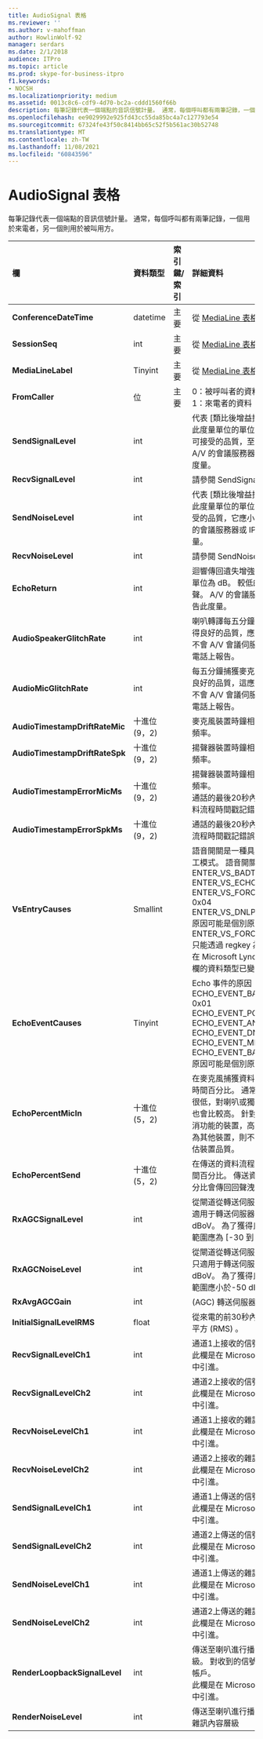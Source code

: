 ```yaml
---
title: AudioSignal 表格
ms.reviewer: ''
ms.author: v-mahoffman
author: HowlinWolf-92
manager: serdars
ms.date: 2/1/2018
audience: ITPro
ms.topic: article
ms.prod: skype-for-business-itpro
f1.keywords:
- NOCSH
ms.localizationpriority: medium
ms.assetid: 0013c8c6-cdf9-4d70-bc2a-cddd1560f66b
description: 每筆記錄代表一個端點的音訊信號計量。 通常，每個呼叫都有兩筆記錄，一個用於來電者，另一個則用於被叫用方。
ms.openlocfilehash: ee9029992e925fd43cc55da85bc4a7c127793e54
ms.sourcegitcommit: 67324fe43f50c8414bb65c52f5b561ac30b52748
ms.translationtype: MT
ms.contentlocale: zh-TW
ms.lasthandoff: 11/08/2021
ms.locfileid: "60843596"
---
```

# <a name="audiosignal-table"></a>AudioSignal 表格
 
每筆記錄代表一個端點的音訊信號計量。 通常，每個呼叫都有兩筆記錄，一個用於來電者，另一個則用於被叫用方。 
  
|**欄**|**資料類型**|**索引鍵/索引**|**詳細資料**|
|:-----|:-----|:-----|:-----|
|**ConferenceDateTime** <br/> |datetime  <br/> |主要  <br/> |從 [MediaLine 表格](medialine-0.md)中參照。  <br/> |
|**SessionSeq** <br/> |int  <br/> |主要  <br/> |從 [MediaLine 表格](medialine-0.md)中參照。  <br/> |
|**MediaLineLabel** <br/> |Tinyint  <br/> |主要  <br/> |從 [MediaLine 表格](medialine-0.md)中參照。  <br/> |
|**FromCaller** <br/> |位  <br/> |主要  <br/> |0：被呼叫者的資料  <br/> 1：來電者的資料  <br/> |
|**SendSignalLevel** <br/> |int  <br/> | <br/> |代表 [類比後增益控制音訊信號] 層級。 此度量單位的單位是 dBmo。 若要取得可接受的品質，至少要有 30 dBmo。 A/V 的會議服務器或 IP 電話不會報告此度量。  <br/> |
|**RecvSignalLevel** <br/> |int  <br/> | <br/> |請參閱 SendSignalLevel。  <br/> |
|**SendNoiseLevel** <br/> |int  <br/> | <br/> |代表 [類比後增益控制音訊雜訊層級]。 此度量單位的單位是 dBmo。 針對可接受的品質，它應小於 35 dBmo。 A/V 的會議服務器或 IP 電話不會報告此度量。  <br/> |
|**RecvNoiseLevel** <br/> |int  <br/> | <br/> |請參閱 SendNoiseLevel。  <br/> |
|**EchoReturn** <br/> |int  <br/> | <br/> |迴響傳回遺失增強度量。 此度量單位的單位為 dB。 較低的值表示較少的回聲。 A/V 的會議服務器或 IP 電話不會報告此度量。  <br/> |
|**AudioSpeakerGlitchRate** <br/> |int  <br/> | <br/> |喇叭轉譯每五分鐘的平均故障。 為了獲得良好的品質，應小於每五分鐘一次。 不會 A/V 會議伺服器、轉送伺服器或 IP 電話上報告。  <br/> |
|**AudioMicGlitchRate** <br/> |int  <br/> | <br/> |每五分鐘捕獲麥克風的平均故障。 若為良好的品質，這應小於每五分鐘一次。 不會 A/V 會議伺服器、轉送伺服器或 IP 電話上報告。  <br/> |
|**AudioTimestampDriftRateMic** <br/> |十進位 (9，2)   <br/> | <br/> |麥克風裝置時鐘相對於 CPU 時鐘的相對頻率。  <br/> |
|**AudioTimestampDriftRateSpk** <br/> |十進位 (9，2)   <br/> | <br/> |揚聲器裝置時鐘相對於 CPU 時鐘的相對頻率。  <br/> |
|**AudioTimestampErrorMicMs** <br/> |十進位 (9，2)   <br/> | <br/> |揚聲器裝置時鐘相對於 CPU 時鐘的相對頻率。  <br/> 通話的最後20秒內的平均麥克風捕獲資料流程時間戳記錯誤（毫秒）。  <br/> |
|**AudioTimestampErrorSpkMs** <br/> |十進位 (9，2)   <br/> | <br/> |通話的最後20秒內，平均喇叭轉譯資料流程時間戳記錯誤（毫秒）。  <br/> |
|**VsEntryCauses** <br/> |Smallint  <br/> | <br/> |語音開關是一種具有低中斷能力的半雙工模式。 語音開關專案的原因：  <br/> ENTER_VS_BADTS 0x01  <br/> ENTER_VS_ECHO 0x02  <br/> ENTER_VS_FORCEORCONVERGENCE 0x04  <br/> ENTER_VS_DNLP 0x08  <br/> 原因可能是個別原因的組合。 ENTER_VS_FORCEORCONVERGENCE 只能透過 regkey 為測試目的來啟用。  <br/> 在 Microsoft Lync Server 2013 中，此欄的資料類型已變更。  <br/> |
|**EchoEventCauses** <br/> |Tinyint  <br/> | <br/> |Echo 事件的原因：  <br/> ECHO_EVENT_BAD_TIMESTAMP 0x01  <br/> ECHO_EVENT_POSTAEC_ECHO 0x02  <br/> ECHO_EVENT_ANLP 0x04  <br/> ECHO_EVENT_DNLP 0x08  <br/> ECHO_EVENT_MIC_CLIPPING 0x10  <br/> ECHO_EVENT_BAD_STATE 0x20  <br/> 原因可能是個別原因的組合。  <br/> |
|**EchoPercentMicIn** <br/> |十進位 (5，2)   <br/> | <br/> |在麥克風捕獲資料流程中偵測到迴響的時間百分比。 通常，耳機或電話機的值很低，對喇叭或獨立揚聲器而言，其值也會比較高。 針對支援板載聲音回聲取消功能的裝置，高值表示回聲洩漏。 若為其他裝置，則不應該使用此度量來評估裝置品質。  <br/> |
|**EchoPercentSend** <br/> |十進位 (5，2)   <br/> ||在傳送的資料流程中偵測到迴響時的時間百分比。 傳送資料流程中的高回音百分比會傳回回聲洩漏。  <br/> |
|**RxAGCSignalLevel** <br/> |int  <br/> | <br/> |從閘道從轉送伺服器接收信號層級;這只適用于轉送伺服器。 此度量單位為 dBoV。 為了獲得良好的品質，可接受的範圍應為 [-30 到-18] dBoV。  <br/> |
|**RxAGCNoiseLevel** <br/> |int  <br/> | <br/> |從閘道從轉送伺服器接收信號層級。 這只適用于轉送伺服器。 此度量單位為 dBoV。 為了獲得良好的品質，可接受的範圍應小於-50 dBoV。  <br/> |
|**RxAvgAGCGain** <br/> |int  <br/> | <br/> | (AGC) 轉送伺服器端的自動增益控制。  <br/> |
|**InitialSignalLevelRMS** <br/> |float  <br/> | <br/> |從來電的前30秒內之傳入信號的根平均平方 (RMS) 。  <br/> |
|**RecvSignalLevelCh1** <br/> |int  <br/> ||通道1上接收的信號等級。  <br/> 此欄是在 Microsoft Lync Server 2013 中引進。  <br/> |
|**RecvSignalLevelCh2** <br/> |int  <br/> ||通道2上接收的信號等級。  <br/> 此欄是在 Microsoft Lync Server 2013 中引進。  <br/> |
|**RecvNoiseLevelCh1** <br/> |int  <br/> ||通道1上接收的雜訊層級。  <br/> 此欄是在 Microsoft Lync Server 2013 中引進。  <br/> |
|**RecvNoiseLevelCh2** <br/> |int  <br/> ||通道2上接收的雜訊水準。  <br/> 此欄是在 Microsoft Lync Server 2013 中引進。  <br/> |
|**SendSignalLevelCh1** <br/> |int  <br/> ||通道1上傳送的信號層級。  <br/> 此欄是在 Microsoft Lync Server 2013 中引進。  <br/> |
|**SendSignalLevelCh2** <br/> |int  <br/> ||通道2上傳送的信號層級。  <br/> 此欄是在 Microsoft Lync Server 2013 中引進。  <br/> |
|**SendNoiseLevelCh1** <br/> |int  <br/> ||通道1上傳送的雜訊層級。  <br/> 此欄是在 Microsoft Lync Server 2013 中引進。  <br/> |
|**SendNoiseLevelCh2** <br/> |int  <br/> ||通道2上傳送的雜訊層級。  <br/> 此欄是在 Microsoft Lync Server 2013 中引進。  <br/> |
|**RenderLoopbackSignalLevel** <br/> |int  <br/> ||傳送至喇叭進行播放之信號的 dBFS 層級。 對收到的信號所做的任何增益調整帳戶。 <br/> 此欄是在 Microsoft Lync Server 2013 中引進。  <br/> |   
|**RenderNoiseLevel** <br/> |int  <br/> ||傳送至喇叭進行播放之信號中的 dBFS 雜訊內容層級 <br/> |

